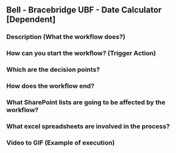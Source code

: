 ## Bell - Bracebridge UBF - Date Calculator [Dependent]

### Description (What the workflow does?)


### How can you start the workflow? (Trigger Action)


### Which are the decision points?


### How does the workflow end?


### What SharePoint lists are going to be affected by the workflow?


### What excel spreadsheets are involved in the process?


### Video to GIF (Example of execution)